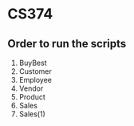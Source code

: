 # CS374

## Order to run the scripts
1. BuyBest
2. Customer
3. Employee
4. Vendor
5. Product
6. Sales
7. Sales(1)
